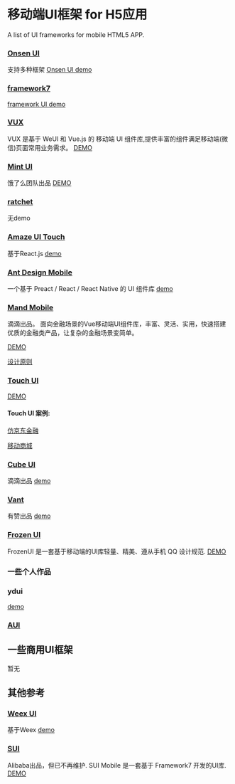 # 移动端UI框架 for H5应用
A list of UI frameworks for mobile HTML5 APP.

### [Onsen UI](https://onsen.io/)

支持多种框架
[Onsen UI demo](https://onsen.io/demo) 

### [framework7](http://framework7.io/)
[framework UI demo](http://framework7.io/kitchen-sink/core/)

### [VUX](https://vux.li/)
VUX 是基于 WeUI 和 Vue.js 的 移动端 UI 组件库,提供丰富的组件满足移动端(微信)页面常用业务需求。
[DEMO](https://vux.li/demos/v2/#/)


### [Mint UI](http://mint-ui.github.io/)
饿了么团队出品
[DEMO](http://elemefe.github.io/mint-ui/#/)

### [ratchet](http://goratchet.com/)
无demo
### [Amaze UI Touch](http://t.amazeui.org/)
基于React.js
[demo](http://t.cmazeui.org/kitchen-sink/)


### [Ant Design Mobile](https://mobile.ant.design/index-cn)
一个基于 Preact / React / React Native 的 UI 组件库
[demo](http://mobile.ant.design/kitchen-sink/)


### [Mand Mobile](https://mand-mobile.github.io/)
滴滴出品。
面向金融场景的Vue移动端UI组件库，丰富、灵活、实用，快速搭建优质的金融类产品，让复杂的金融场景变简单。

[DEMO](https://didi.github.io/mand-mobile/examples)

[设计原则](https://didi.github.io/mand-mobile/#/zh-CN/design/principle/intuition)

### [Touch UI](https://www.wetouch.net/ui.html)
[DEMO](http://www.wetouch.net/touchui_webapp/)
#### Touch UI 案例:
[仿京东金融](http://www.wetouch.net/touchui_jd/)

[移动商城](http://www.wetouch.net/store/)

### [Cube UI](https://didi.github.io/cube-ui/)
滴滴出品
[demo](https://didi.github.io/cube-ui/example/)

### [Vant](https://youzan.github.io/vant/)
有赞出品
[demo](https://youzan.github.io/vant/mobile.html#/zh-CN/)

### [Frozen UI](http://frozenui.github.io/)
FrozenUI 是一套基于移动端的UI库轻量、精美、遵从手机 QQ 设计规范.
[DEMO](http://ryanbay.cn/vipstyle/qui/2.0.0/demo/html/index.html)

### 一些个人作品
### ydui

[demo](http://vue.ydui.org/demo/)

### [AUI](http://www.auicss.com)

## 一些商用UI框架
暂无

## 其他参考
### [Weex UI](https://alibaba.github.io/weex-ui/#/cn/)
基于Weex
[demo](https://alibaba.github.io/weex-ui/docs/demo.html)

### [SUI](http://m.sui.taobao.org/)
Alibaba出品，但已不再维护.
SUI Mobile 是一套基于 Framework7 开发的UI库.
[DEMO](http://m.sui.taobao.org/demos/)
